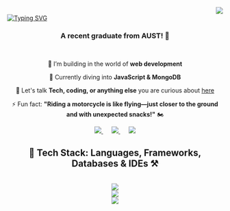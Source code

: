 <img align="right" src="https://visitor-badge.laobi.icu/badge?page_id=sheiikhaminul.sheiikhaminul" />
<br/>
    <a href="https://git.io/typing-svg">
    <img src="https://readme-typing-svg.demolab.com?font=Fira+Code&weight=900&size=50&pause=1000&color=7E0D0FF6&center=true&vCenter=true&multiline=true&width=1350&height=200&lines=Hey!+It's+Sheikh+Aminul.+💬;🖥️+Coding+and+problem-solving+are+my+jam!+⚙️" 
    alt="Typing SVG" />
</a>

<br/>
<h3 align="center">A recent graduate from AUST! 🚀</h3>

<br/>

<div align="center">
 
 🔭 I’m building in the world of **web development**  
 
 🌱 Currently diving into **JavaScript & MongoDB**  

💬 Let's talk **Tech, coding, or anything else** you are curious about [here](https://github.com/sheiikhaminul/sheiikhaminul/issues)

⚡ Fun fact: **"Riding a motorcycle is like flying—just closer to the ground and with unexpected snacks!"** 🏍️   

</div>

<div align="center">
  <a href="mailto:sheiikhaminul@gmail.com" style="margin: 0 10px;">
    <img src="https://img.shields.io/badge/Gmail-333333?style=for-the-badge&logo=gmail&logoColor=maroon" />
  </a>
  <a href="https://linkedin.com/in/sheiikhaminul" target="_blank" style="margin: 0 10px;">
    <img src="https://img.shields.io/badge/LinkedIn-0A3981?style=for-the-badge&logo=linkedin&logoColor=black" />
  </a>
  <a href="https://sheiikhaminul.github.io" target="_blank" style="margin: 0 10px;">
    <img src="https://img.shields.io/badge/Portfolio-800000?style=for-the-badge&logo=link&logoColor=white" />
  </a>
</div>

<h2 align="center">📌 Tech Stack: Languages, Frameworks, Databases & IDEs ⚒️</h2>
<br/>
<div align="center">
    <img src="https://skillicons.dev/icons?i=c,cpp,cs,java,javascript,php,python,kotlin,threejs,html,css,bootstrap" /><br>
    <img src="https://skillicons.dev/icons?i=mongodb,mysql,firebase,tensorflow,pytorch,linux,ubuntu,latex,matlab" /><br>
    <img src="https://skillicons.dev/icons?i=git,github,arduino,vscode,visualstudio,androidstudio,pycharm,photoshop" /><br>
</div>

